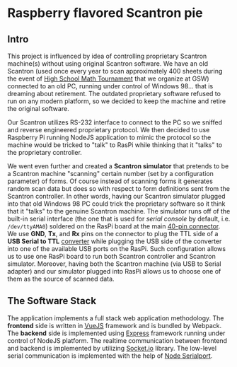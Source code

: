 # Raspberry flavored Scantron pie

## Intro
This project is influenced by idea of controlling proprietary Scantron machine(s) without using original Scantron software. We have an old Scantron (used once every year to scan approximately 400 sheets during the event of [High School Math Tournament](http://hmt.gswcm.net/about) that we organize at GSW) connected to an old PC, running under control of Windows 98... that  is dreaming about retirement. The outdated proprietary software refused to run on any modern platform, so we decided to keep the machine and retire the original software. 

Our Scantron utilizes RS-232 interface to connect to the PC so we sniffed and reverse engineered proprietary protocol. We then decided to use Raspberry Pi running NodeJS application to mimic the protocol so the machine would be tricked to "talk" to RasPi while thinking that it "talks" to the proprietary controller. 

We went even further and created a **Scantron simulator** that pretends to be a Scantron machine "scanning" certain number (set by a configuration parameter) of forms. Of course instead of scanning forms it generates random scan data but does so with respect to form definitions sent from the Scantron controller. In other words, having our Scantron simulator plugged into that old Windows 98 PC could trick the proprietary software so it think that it "talks" to the genuine Scantron machine. The simulator runs off of the built-in serial interface (the one that is used for *serial console* by default, i.e. `/dev/ttyAMA0`) soldered on the RasPi board at the main [40-pin connector](https://pinout.xyz/). We use **GND**, **Tx**, and **Rx** pins on the connector to plug the TTL side of a **USB Serial to TTL** [converter](https://www.adafruit.com/product/954) while plugging the USB side of the converter into one of the available USB ports on the RasPi. Such configuration allows us to use one RasPi board to run both Scantron controller and Scantron simulator. Moreover, having both the Scantron machine (via USB to Serial adapter) and our simulator plugged into RasPi allows us to choose one of them as the source of scanned data.  

## The Software Stack
The application implements a full stack web application methodology. The **frontend** side is written in [VueJS](https://vuejs.org) framework and is bundled by Webpack. The **backend** side is implemented using [Express](https://expressjs.com) framework running under control of NodeJS platform. The realtime communication between frontend and backend is implemented by utilizing [Socket.io](https://socket.io/) library. The low-level serial communication is implemented with the help of [Node Serialport](https://github.com/node-serialport/node-serialport).

